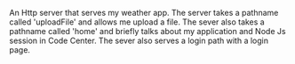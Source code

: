 An Http server that serves my weather app. The server takes a pathname called 'uploadFile' and allows me upload a file. The sever also takes a pathname called 'home' and briefly talks about my application and Node Js session in Code Center. The sever also serves a login path with a login page.